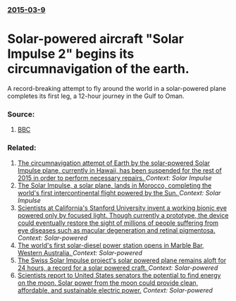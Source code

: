 ### [2015-03-9](/news/2015/03/9/index.md)

# Solar-powered aircraft "Solar Impulse 2" begins its circumnavigation of the earth. 

A record-breaking attempt to fly around the world in a solar-powered plane completes its first leg, a 12-hour journey in the Gulf to Oman.


### Source:

1. [BBC](http://www.bbc.co.uk/news/science-environment-31772140)

### Related:

1. [ The circumnavigation attempt of Earth by the solar-powered Solar Impulse plane, currently in Hawaii, has been suspended for the rest of 2015 in order to perform necessary repairs. ](/news/2015/07/15/the-circumnavigation-attempt-of-earth-by-the-solar-powered-solar-impulse-plane-currently-in-hawaii-has-been-suspended-for-the-rest-of-201.md) _Context: Solar Impulse_
2. [The Solar Impulse, a solar plane, lands in Morocco, completing the world's first intercontinental flight powered by the Sun. ](/news/2012/06/6/the-solar-impulse-a-solar-plane-lands-in-morocco-completing-the-world-s-first-intercontinental-flight-powered-by-the-sun.md) _Context: Solar Impulse_
3. [Scientists at California's Stanford University invent a working bionic eye powered only by focused light. Though currently a prototype, the device could eventually restore the sight of millions of people suffering from eye diseases such as macular degeneration and retinal pigmentosa. ](/news/2012/05/14/scientists-at-california-s-stanford-university-invent-a-working-bionic-eye-powered-only-by-focused-light-though-currently-a-prototype-the.md) _Context: Solar-powered_
4. [The world's first solar-diesel power station opens in Marble Bar, Western Australia. ](/news/2010/08/20/the-world-s-first-solar-diesel-power-station-opens-in-marble-bar-western-australia.md) _Context: Solar-powered_
5. [The Swiss Solar Impulse project's solar powered plane remains aloft for 24 hours, a record for a solar powered craft. ](/news/2010/07/8/the-swiss-solar-impulse-project-s-solar-powered-plane-remains-aloft-for-24-hours-a-record-for-a-solar-powered-craft.md) _Context: Solar-powered_
6. [ Scientists report to United States senators the potential to find energy on the moon. Solar power from the moon could provide clean, affordable, and sustainable electric power.](/news/2003/11/6/scientists-report-to-united-states-senators-the-potential-to-find-energy-on-the-moon-solar-power-from-the-moon-could-provide-clean-afford.md) _Context: Solar-powered_
